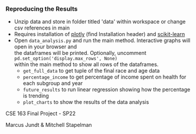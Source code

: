 ### Reproducing the Results
- Unzip data and store in folder titled 'data' within workspace or change csv references in main
- Requires installation of [plotly](https://plotly.com/python/getting-started/) (find Installation header) and [scikit-learn](https://scikit-learn.org/stable/install.html)
- Open `data_analysis.py` and run the main method. Interactive graphs will open in your browser and\
the dataframes will be printed. Optionally, uncomment `pd.set_option('display.max_rows', None)`\
within the main method to show all rows of the dataframes.
  - `get_full_data` to get tuple of the final race and age data
  - `percentage_income` to get percentage of income spent on health for each subgroup and year
  - `future_results` to run linear regression showing how the percentage is trending
  - `plot_charts` to show the results of the data analysis
  
CSE 163 Final Project - SP22

Marcus Jundt & Mitchell Stapelman
